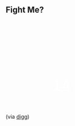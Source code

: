 ## Fight Me?

<a href="http://www.justsayhi.com/bb/fight5" style="display: block; background: url(http://assets.justsayhi.com/badges/987/620/fight5.a41p7ohm4s.jpg) no-repeat; width: 296px; height: 84px; font-family: Arial, sans-serif; font-size: 42px; color: #fff; text-decoration: none; text-align: center; padding-top: 145px;">14</a>

(via [digg](http://digg.com/odd_stuff/How_Many_Five_Year_Olds_Could_You_Take_in_a_Fight))

<!-- {"time": "2007-12-14 06:15:16", "title": "Fight Me?"} -->
